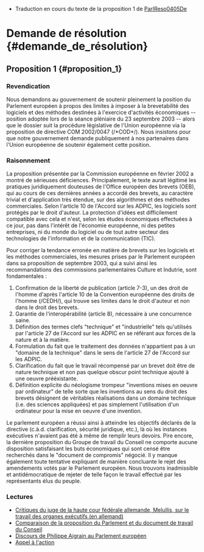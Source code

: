 -   Traduction en cours du texte de la proposition 1 de
    [ParlReso0405De](ParlReso0405De "wikilink")

# Demande de résolution {#demande_de_résolution}

## Proposition 1 {#proposition_1}

### Revendication

Nous demandons au gouvernement de soutenir pleinement la position du
Parlement européen à propos des limites à imposer à la brevetabilité des
logiciels et des méthodes destinées à l\'exercice d\'activités
économiques \-- position adoptée lors de la séance pléniaire du 23
septembre 2003 \-- alors que le dossier suit la procédure législative de
l\'Union européenne via la proposition de directive COM 2002/0047
(/\*COD\*/). Nous insistons pour que notre gouvernement demande
publiquement à nos partenaires dans l\'Union européenne de soutenir
également cette position.

### Raisonnement

La proposition présentée par la Commission européenne en février 2002 a
montré de sérieuses déficiences. Principalement, le texte aurait
légitimé les pratiques juridiquement douteuses de l\'Office européen des
brevets (OEB), qui au cours de ces dernières années a accordé des
brevets, au caractère trivial et d\'application très étendue, sur des
algorithmes et des méthodes commerciales. Selon l\'article 10 de
l\'Accord sur les ADPIC, les logiciels sont protégés par le droit
d\'auteur. La protection d\'idées est difficilement compatible avec cela
et n\'est, selon les études économiques effectuées à ce jour, pas dans
l\'intérêt de l\'économie européenne, ni des petites entreprises, ni du
monde du logiciel ou de tout autre secteur des technologies de
l\'information et de la communication (TIC).

Pour corriger la tendance erronée en matière de brevets sur les
logiciels et les méthodes commerciales, les mesures prises par le
Parlement européen dans sa proposition de septembre 2003, qui a suivi
ainsi les recommandations des commissions parlementaires Culture et
Indutrie, sont fondamentales :

1.  Confirmation de la liberté de publication (article 7-3), un des
    droit de l\'homme d\'après l\'article 10 de la Convention européenne
    des droits de l\'homme (/CEDH/), qui trouve ses limites dans le
    droit d\'auteur et non dans le droit des brevets.
2.  Garantie de l\'interopérabilité (article 8), nécessaire à une
    concurrence saine.
3.  Définition des termes clefs \"technique\" et \"industrielle\" tels
    qu\'utilisés par l\'article 27 de l\'Accord sur les ADPIC en se
    référant aux forces de la nature et à la matière.
4.  Formulation du fait que le traitement des données n\'appartient pas
    à un \"domaine de la technique\" dans le sens de l\'article 27 de
    l\'Accord sur les ADPIC.
5.  Clarification du fait que le travail récompensé par un brevet doit
    être de nature technique et non pas quelque obscur point technique
    ajouté à une oeuvre prééxistante.
6.  Définition explicite du néologisme trompeur \"inventions mises en
    oeuvre par ordinateur\" de telle sorte que les inventions au sens du
    droit des brevets désignent de véritables réalisations dans un
    domaine technique (i.e. des sciences appliquées) et pas simplement
    l\'utilisation d\'un ordinateur pour la mise en oeuvre d\'une
    invention.

Le parlement européen a réussi ainsi à atteindre les objectifs déclarés
de la directive (c.à.d. clarification, sécurité juridique, etc.), là où
les instances exécutives n\'avaient pas été à même de remplir leurs
devoirs. Pire encore, la dernière proposition du Groupe de travail du
Conseil ne comporte aucune disposition satisfaisant les buts économiques
qui sont censé être recherchés dans le \"document de compromis\"
négocié. Il y manque également toute tentative expliquant de manière
concluante le rejet des amendements votés par le Parlement européen.
Nous trouvons inadmissible et antidémocratique de rejeter de telle façon
le travail effectué par les représentants élus du peuple.

### Lectures

-   [Critiques du juge de la haute cour fédérale allemande, Melullis,
    sur le travail des organes exécutifs (en
    allemand)](http://swpat.ffii.org/papiere/melullis02/ "wikilink")
-   [Comparaison de la proposition du Parlement et du document de
    travail du
    Conseil](http://swpat.ffii.org/papiers/europarl0309/cons0401/index.fr.html "wikilink")
-   [Discours de Philippe Aigrain au Parlement
    européen](http://swpat.ffii.org/log/03/epet0929/aigrain/index.fr.html "wikilink")
-   [Appel à
    l\'action](http://swpat.ffii.org/papiers/europarl0309/mesures/index.fr.html "wikilink")
